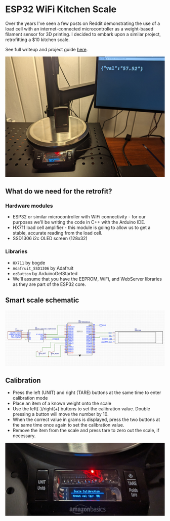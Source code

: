 # ESP32 WiFi Kitchen Scale

Over the years I've seen a few posts on Reddit demonstrating the use of a load cell with an internet-connected microcontroller as a weight-based filament sensor for 3D printing. I decided to embark upon a similar project, retrofitting a $10 kitchen scale.

See full writeup and project guide [here](https://liore.com/arduino-esp32-load-cell-kitchen-scale-home-assistant/).

![Smartscale demo](img-1.jpg)

## What do we need for the retrofit?

### Hardware modules

* ESP32 or similar microcontroller with WiFi connectivity - for our purposes we'll be writing the code in C++ with the Arduino IDE.
* HX711 load cell amplifier - this module is going to allow us to get a stable, accurate reading from the load cell.
* SSD1306 i2c OLED screen (128x32)

### Libraries
* `HX711` by bogde
* `Adafruit_SSD1306` by Adafruit
* `ezButton` by ArduinoGetStarted
* We'll assume that you have the EEPROM, WiFi, and WebServer libraries as they are part of the ESP32 core.

## Smart scale schematic

![Smartscale schematic](img-2.png)

## Calibration

* Press the left (UNIT) and right (TARE) buttons at the same time to enter calibration mode
* Place an item of a known weight onto the scale
* Use the left(-)/right(+) buttons to set the calibration value. Double pressing a button will move the number by 10.
* When the correct value in grams is displayed, press the two buttons at the same time once again to set the calibration value.
* Remove the item from the scale and press tare to zero out the scale, if necessary.

![Calibration UI](img-3.jpg)
